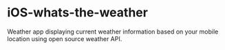 # iOS-whats-the-weather
Weather app displaying current weather information based on your mobile location using open source weather API.
